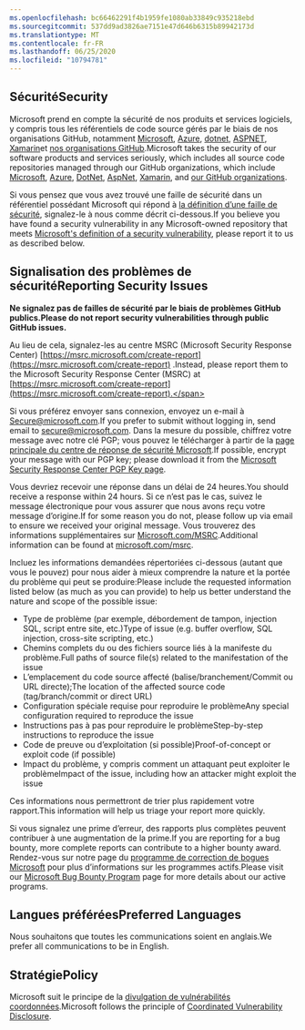 ```yaml
---
ms.openlocfilehash: bc66462291f4b1959fe1080ab33849c935218ebd
ms.sourcegitcommit: 537dd9ad3826ae7151e47d646b6315b89942173d
ms.translationtype: MT
ms.contentlocale: fr-FR
ms.lasthandoff: 06/25/2020
ms.locfileid: "10794781"
---
```

<!-- BEGIN MICROSOFT SECURITY.MD V0.0.5 BLOCK -->

## <span data-ttu-id="12f21-101">Sécurité</span><span class="sxs-lookup"><span data-stu-id="12f21-101">Security</span></span>

<span data-ttu-id="12f21-102">Microsoft prend en compte la sécurité de nos produits et services logiciels, y compris tous les référentiels de code source gérés par le biais de nos organisations GitHub, notamment [Microsoft](https://github.com/Microsoft), [Azure](https://github.com/Azure), [dotnet](https://github.com/dotnet), [ASPNET](https://github.com/aspnet), [Xamarin](https://github.com/xamarin)et [nos organisations GitHub](https://opensource.microsoft.com/).</span><span class="sxs-lookup"><span data-stu-id="12f21-102">Microsoft takes the security of our software products and services seriously, which includes all source code repositories managed through our GitHub organizations, which include [Microsoft](https://github.com/Microsoft), [Azure](https://github.com/Azure), [DotNet](https://github.com/dotnet), [AspNet](https://github.com/aspnet), [Xamarin](https://github.com/xamarin), and [our GitHub organizations](https://opensource.microsoft.com/).</span></span>

<span data-ttu-id="12f21-103">Si vous pensez que vous avez trouvé une faille de sécurité dans un référentiel possédant Microsoft qui répond à [la définition d’une faille de sécurité](https://docs.microsoft.com/en-us/previous-versions/tn-archive/cc751383(v=technet.10)), signalez-le à nous comme décrit ci-dessous.</span><span class="sxs-lookup"><span data-stu-id="12f21-103">If you believe you have found a security vulnerability in any Microsoft-owned repository that meets [Microsoft's definition of a security vulnerability](https://docs.microsoft.com/en-us/previous-versions/tn-archive/cc751383(v=technet.10)), please report it to us as described below.</span></span>

## <span data-ttu-id="12f21-104">Signalisation des problèmes de sécurité</span><span class="sxs-lookup"><span data-stu-id="12f21-104">Reporting Security Issues</span></span>

**<span data-ttu-id="12f21-105">Ne signalez pas de failles de sécurité par le biais de problèmes GitHub publics.</span><span class="sxs-lookup"><span data-stu-id="12f21-105">Please do not report security vulnerabilities through public GitHub issues.</span></span>**

<span data-ttu-id="12f21-106">Au lieu de cela, signalez-les au centre MSRC (Microsoft Security Response Center) [https://msrc.microsoft.com/create-report](https://msrc.microsoft.com/create-report) .</span><span class="sxs-lookup"><span data-stu-id="12f21-106">Instead, please report them to the Microsoft Security Response Center (MSRC) at [https://msrc.microsoft.com/create-report](https://msrc.microsoft.com/create-report).</span></span>

<span data-ttu-id="12f21-107">Si vous préférez envoyer sans connexion, envoyez un e-mail à [Secure@microsoft.com](mailto:secure@microsoft.com).</span><span class="sxs-lookup"><span data-stu-id="12f21-107">If you prefer to submit without logging in, send email to [secure@microsoft.com](mailto:secure@microsoft.com).</span></span>  <span data-ttu-id="12f21-108">Dans la mesure du possible, chiffrez votre message avec notre clé PGP; vous pouvez le télécharger à partir de la [page principale du centre de réponse de sécurité Microsoft](https://www.microsoft.com/en-us/msrc/pgp-key-msrc).</span><span class="sxs-lookup"><span data-stu-id="12f21-108">If possible, encrypt your message with our PGP key; please download it from the [Microsoft Security Response Center PGP Key page](https://www.microsoft.com/en-us/msrc/pgp-key-msrc).</span></span>

<span data-ttu-id="12f21-109">Vous devriez recevoir une réponse dans un délai de 24 heures.</span><span class="sxs-lookup"><span data-stu-id="12f21-109">You should receive a response within 24 hours.</span></span> <span data-ttu-id="12f21-110">Si ce n’est pas le cas, suivez le message électronique pour vous assurer que nous avons reçu votre message d’origine.</span><span class="sxs-lookup"><span data-stu-id="12f21-110">If for some reason you do not, please follow up via email to ensure we received your original message.</span></span> <span data-ttu-id="12f21-111">Vous trouverez des informations supplémentaires sur [Microsoft.com/MSRC](https://www.microsoft.com/msrc).</span><span class="sxs-lookup"><span data-stu-id="12f21-111">Additional information can be found at [microsoft.com/msrc](https://www.microsoft.com/msrc).</span></span> 

<span data-ttu-id="12f21-112">Incluez les informations demandées répertoriées ci-dessous (autant que vous le pouvez) pour nous aider à mieux comprendre la nature et la portée du problème qui peut se produire:</span><span class="sxs-lookup"><span data-stu-id="12f21-112">Please include the requested information listed below (as much as you can provide) to help us better understand the nature and scope of the possible issue:</span></span>

  * <span data-ttu-id="12f21-113">Type de problème (par exemple, débordement de tampon, injection SQL, script entre site, etc.)</span><span class="sxs-lookup"><span data-stu-id="12f21-113">Type of issue (e.g. buffer overflow, SQL injection, cross-site scripting, etc.)</span></span>
  * <span data-ttu-id="12f21-114">Chemins complets du ou des fichiers source liés à la manifeste du problème.</span><span class="sxs-lookup"><span data-stu-id="12f21-114">Full paths of source file(s) related to the manifestation of the issue</span></span>
  * <span data-ttu-id="12f21-115">L’emplacement du code source affecté (balise/branchement/Commit ou URL directe);</span><span class="sxs-lookup"><span data-stu-id="12f21-115">The location of the affected source code (tag/branch/commit or direct URL)</span></span>
  * <span data-ttu-id="12f21-116">Configuration spéciale requise pour reproduire le problème</span><span class="sxs-lookup"><span data-stu-id="12f21-116">Any special configuration required to reproduce the issue</span></span>
  * <span data-ttu-id="12f21-117">Instructions pas à pas pour reproduire le problème</span><span class="sxs-lookup"><span data-stu-id="12f21-117">Step-by-step instructions to reproduce the issue</span></span>
  * <span data-ttu-id="12f21-118">Code de preuve ou d’exploitation (si possible)</span><span class="sxs-lookup"><span data-stu-id="12f21-118">Proof-of-concept or exploit code (if possible)</span></span>
  * <span data-ttu-id="12f21-119">Impact du problème, y compris comment un attaquant peut exploiter le problème</span><span class="sxs-lookup"><span data-stu-id="12f21-119">Impact of the issue, including how an attacker might exploit the issue</span></span>

<span data-ttu-id="12f21-120">Ces informations nous permettront de trier plus rapidement votre rapport.</span><span class="sxs-lookup"><span data-stu-id="12f21-120">This information will help us triage your report more quickly.</span></span>

<span data-ttu-id="12f21-121">Si vous signalez une prime d’erreur, des rapports plus complètes peuvent contribuer à une augmentation de la prime.</span><span class="sxs-lookup"><span data-stu-id="12f21-121">If you are reporting for a bug bounty, more complete reports can contribute to a higher bounty award.</span></span> <span data-ttu-id="12f21-122">Rendez-vous sur notre page du [programme de correction de bogues Microsoft](https://microsoft.com/msrc/bounty) pour plus d’informations sur les programmes actifs.</span><span class="sxs-lookup"><span data-stu-id="12f21-122">Please visit our [Microsoft Bug Bounty Program](https://microsoft.com/msrc/bounty) page for more details about our active programs.</span></span>

## <span data-ttu-id="12f21-123">Langues préférées</span><span class="sxs-lookup"><span data-stu-id="12f21-123">Preferred Languages</span></span>

<span data-ttu-id="12f21-124">Nous souhaitons que toutes les communications soient en anglais.</span><span class="sxs-lookup"><span data-stu-id="12f21-124">We prefer all communications to be in English.</span></span>

## <span data-ttu-id="12f21-125">Stratégie</span><span class="sxs-lookup"><span data-stu-id="12f21-125">Policy</span></span>

<span data-ttu-id="12f21-126">Microsoft suit le principe de la [divulgation de vulnérabilités coordonnées](https://www.microsoft.com/en-us/msrc/cvd).</span><span class="sxs-lookup"><span data-stu-id="12f21-126">Microsoft follows the principle of [Coordinated Vulnerability Disclosure](https://www.microsoft.com/en-us/msrc/cvd).</span></span>

<!-- END MICROSOFT SECURITY.MD BLOCK -->